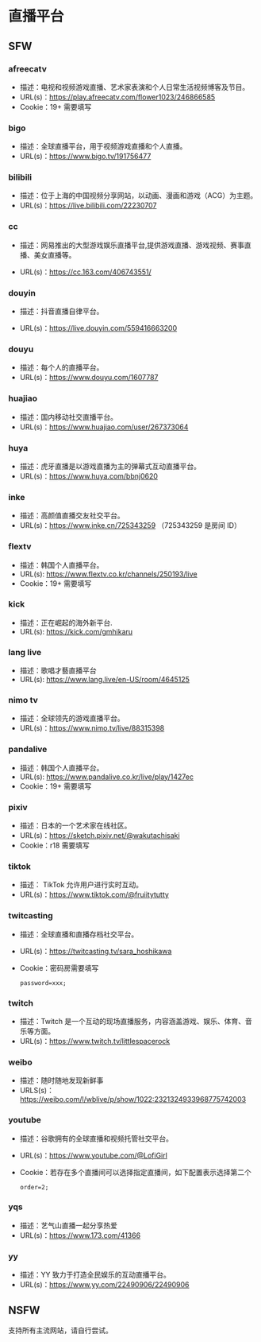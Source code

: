 # 直播平台

## SFW

### afreecatv

- 描述：电视和视频游戏直播、艺术家表演和个人日常生活视频博客及节目。
- URL(s)：https://play.afreecatv.com/flower1023/246866585
- Cookie：19+ 需要填写

### bigo

- 描述：全球直播平台，用于视频游戏直播和个人直播。
- URL(s)：https://www.bigo.tv/191756477

### bilibili

- 描述：位于上海的中国视频分享网站，以动画、漫画和游戏（ACG）为主题。
- URL(s)：https://live.bilibili.com/22230707

### cc

- 描述：网易推出的大型游戏娱乐直播平台,提供游戏直播、游戏视频、赛事直播、美女直播等。

- URL(s)：https://cc.163.com/406743551/

### douyin

- 描述：抖音直播自律平台。

- URL(s)：https://live.douyin.com/559416663200

### douyu

- 描述：每个人的直播平台。
- URL(s)：https://www.douyu.com/1607787

### huajiao

- 描述：国内移动社交直播平台。
- URL(s)：https://www.huajiao.com/user/267373064

### huya

- 描述：虎牙直播是以游戏直播为主的弹幕式互动直播平台。
- URL(s)：https://www.huya.com/bbnj0620

### inke

- 描述：高颜值直播交友社交平台。
- URL(s)：https://www.inke.cn/725343259 （725343259 是房间 ID）

### flextv

- 描述：韩国个人直播平台。
- URL(s): https://www.flextv.co.kr/channels/250193/live
- Cookie：19+ 需要填写

### kick

- 描述：正在崛起的海外新平台.
- URL(s): https://kick.com/gmhikaru

### lang live

- 描述：歌唱才藝直播平台
- URL(s): https://www.lang.live/en-US/room/4645125

### nimo tv

- 描述：全球领先的游戏直播平台。
- URL(s)：https://www.nimo.tv/live/88315398

### pandalive

- 描述：韩国个人直播平台。
- URL(s): https://www.pandalive.co.kr/live/play/1427ec
- Cookie：19+ 需要填写

### pixiv

- 描述：日本的一个艺术家在线社区。
- URL(s)：https://sketch.pixiv.net/@wakutachisaki
- Cookie：r18 需要填写

### tiktok

- 描述： TikTok 允许用户进行实时互动。
- URL(s)：https://www.tiktok.com/@fruiitytutty

### twitcasting

- 描述：全球直播和直播存档社交平台。
- URL(s)：https://twitcasting.tv/sara_hoshikawa
- Cookie：密码房需要填写

  ```
  password=xxx;
  ```

### twitch

- 描述：Twitch 是一个互动的现场直播服务，内容涵盖游戏、娱乐、体育、音乐等方面。
- URL(s)：https://www.twitch.tv/littlespacerock

### weibo

- 描述：随时随地发现新鲜事
- URLS(s)：https://weibo.com/l/wblive/p/show/1022:2321324933968775742003

### youtube

- 描述：谷歌拥有的全球直播和视频托管社交平台。
- URL(s)：https://www.youtube.com/@LofiGirl
- Cookie：若存在多个直播间可以选择指定直播间，如下配置表示选择第二个

  ```
  order=2;
  ```

### yqs

- 描述：艺气山直播一起分享热爱
- URL(s)：https://www.173.com/41366

### yy

- 描述：YY 致力于打造全民娱乐的互动直播平台。
- URL(s)：https://www.yy.com/22490906/22490906

## NSFW

支持所有主流网站，请自行尝试。
